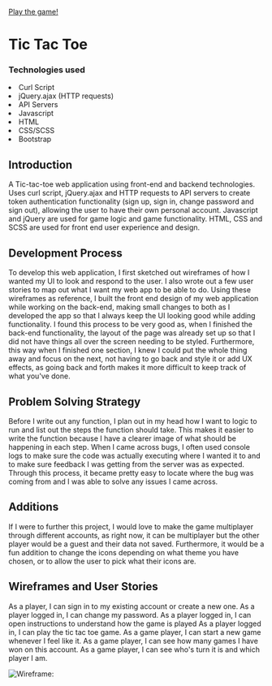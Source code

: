 <a href='https://britneyart80.github.io/Tic-tac-toe-client/'>Play the game!</a>

# Tic Tac Toe

### Technologies used
<li>Curl Script</li>
<li>jQuery.ajax (HTTP requests)</li>
<li>API Servers</li>
<li>Javascript</li>
<li>HTML</li>
<li>CSS/SCSS</li>
<li>Bootstrap</li>


## Introduction

A Tic-tac-toe web application using front-end and backend technologies. Uses curl script, jQuery.ajax and HTTP requests to API servers to create token authentication functionality (sign up, sign in, change password and sign out), allowing the user to have their own personal account. Javascript and jQuery are used for game logic and game functionality. HTML, CSS and SCSS are used for front end user experience and design.


## Development Process

To develop this web application, I first sketched out wireframes of how I wanted my UI to look and respond to the user. I also wrote out a few user stories to map out what I want my web app to be able to do. Using these wireframes as reference, I built the front end design of my web application while working on the back-end, making small changes to both as I developed the app so that I always keep the UI looking good while adding functionality. I found this process to be very good as, when I finished the back-end functionality, the layout of the page was already set up so that I did not have things all over the screen needing to be styled. Furthermore, this way when I finished one section, I knew I could put the whole thing away and focus on the next, not having to go back and style it or add UX effects, as going back and forth makes it more difficult to keep track of what you've done.

## Problem Solving Strategy

Before I write out any function, I plan out in my head how I want to logic to run and list out the steps the function should take. This makes it easier to write the function because I have a clearer image of what should be happening in each step. When I came across bugs, I often used console logs to make sure the code was actually executing where I wanted it to and to make sure feedback I was getting from the server was as expected. Through this process, it became pretty easy to locate where the bug was coming from and I was able to solve any issues I came across.

## Additions

If I were to further this project, I would love to make the game multiplayer through different accounts, as right now, it can be multiplayer but the other player would be a guest and their data not saved. Furthermore, it would be a fun addition to change the icons depending on what theme you have chosen, or to allow the user to pick what their icons are.

## Wireframes and User Stories

As a player, I can sign in to my existing account or create a new one.
As a player logged in, I can change my password.
As a player logged in, I can open instructions to understand how the game is played
As a player logged in, I can play the tic tac toe game.
As a game player, I can start a new game whenever I feel like it.
As a game player, I can see how many games I have won on this account.
As a game player, I can see who's turn it is and which player I am.

![Wireframe:](https://i.imgur.com/nOrNUgn.jpg)
